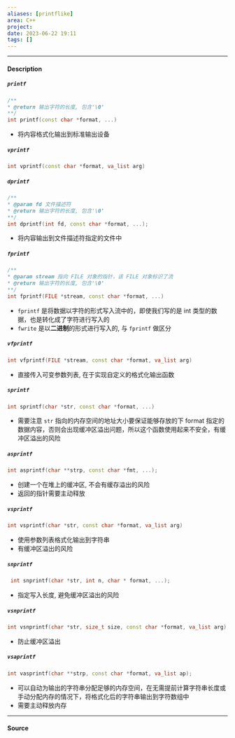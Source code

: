 ```yaml
---
aliases: [printflike]
area: C++
project: 
date: 2023-06-22 19:11
tags: []
---
```

---
#### Description
##### `printf`
```cpp
/**
* @return 输出字符的长度, 包含'\0'
**/
int printf(const char *format, ...)
```
- 将内容格式化输出到标准输出设备
##### `vprintf`
```cpp
int vprintf(const char *format, va_list arg)
```
##### `dprintf`
```cpp
/**
* @param fd 文件描述符
* @return 输出字符的长度, 包含'\0'
**/
int dprintf(int fd, const char *format, ...);
```
- 将内容输出到文件描述符指定的文件中
##### `fprintf`
```cpp
/**
* @param stream 指向 FILE 对象的指针，该 FILE 对象标识了流
* @return 输出字符的长度, 包含'\0'
**/
int fprintf(FILE *stream, const char *format, ...)
```
- `fprintf` 是将数据以字符的形式写入流中的，即使我们写的是 int 类型的数据，也是转化成了字符进行写入的
- `fwrite` 是以**二进制**的形式进行写入的, 与 `fprintf` 做区分
##### `vfprintf`
```cpp
int vfprintf(FILE *stream, const char *format, va_list arg)
```
- 直接传入可变参数列表, 在于实现自定义的格式化输出函数
##### `sprintf`
```cpp
int sprintf(char *str, const char *format, ...)
```
- 需要注意 `str` 指向的内存空间的地址大小要保证能够存放的下 format 指定的数据内容，否则会出现缓冲区溢出问题，所以这个函数使用起来不安全，有缓冲区溢出的风险
##### `asprintf`
```cpp
int asprintf(char **strp, const char *fmt, ...);
```
- 创建一个在堆上的缓冲区, 不会有缓存溢出的风险
- 返回的指针需要主动释放
##### `vsprintf`
```cpp
int vsprintf(char *str, const char *format, va_list arg)
```
- 使用参数列表格式化输出到字符串
- 有缓冲区溢出的风险
##### `snprintf`
```cpp
 int snprintf(char *str, int n, char * format, ...);
```
- 指定写入长度, 避免缓冲区溢出的风险
##### `vsnprintf`
```cpp
int vsnprintf(char *str, size_t size, const char *format, va_list arg)
```
- 防止缓冲区溢出
##### `vsaprintf`
```cpp
int vasprintf(char **strp, const char *format, va_list ap);
```
- 可以自动为输出的字符串分配足够的内存空间，在无需提前计算字符串长度或手动分配内存的情况下，将格式化后的字符串输出到字符数组中
- 需要主动释放内存

---
#### Source
